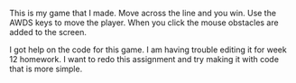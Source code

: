 This is my game that I made. Move across the line and you win. Use the AWDS keys to move the player. When you click the mouse obstacles are added to the screen.

I got help on the code for this game. I am having trouble editing it for week 12 homework. I want to redo this assignment and try making it with code that is more simple. 